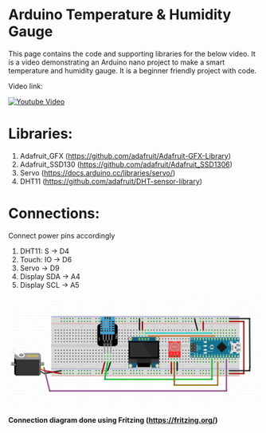 # Arduino Temperature & Humidity Gauge
This page contains the code and supporting libraries for the below video. 
It is a video demonstrating an Arduino nano project to make a smart temperature and humidity gauge. It is a beginner friendly project with code.

Video link:


[![Youtube Video](https://img.youtube.com/vi/AK7Oo1rzNts/0.jpg)](https://www.youtube.com/watch?v=AK7Oo1rzNts)


# Libraries:

1. Adafruit_GFX (https://github.com/adafruit/Adafruit-GFX-Library)
2. Adafruit_SSD130 (https://github.com/adafruit/Adafruit_SSD1306)
3. Servo (https://docs.arduino.cc/libraries/servo/)
4. DHT11 (https://github.com/adafruit/DHT-sensor-library)

# Connections:
Connect power pins accordingly

1. DHT11: S -> D4
2. Touch: IO -> D6
3. Servo -> D9
4. Display SDA -> A4
5. Display SCL -> A5

![connections](connections.png)

**Connection diagram done using Fritzing (https://fritzing.org/)**

